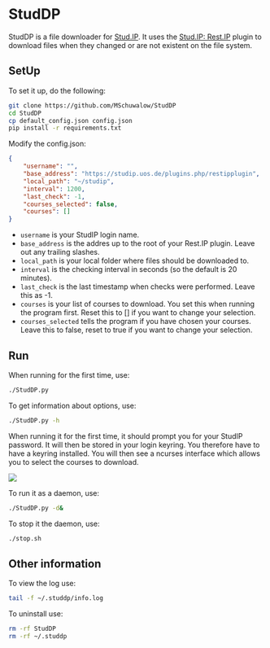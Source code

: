 # StudDP
StudDP is a file downloader for [Stud.IP](http://studip.de/). It uses the
[Stud.IP: Rest.IP](http://studip.github.io/studip-rest.ip/) plugin to download files
when they changed or are not existent on the file system.

## SetUp

To set it up, do the following:

```sh
git clone https://github.com/MSchuwalow/StudDP
cd StudDP
cp default_config.json config.json
pip install -r requirements.txt
```

Modify the config.json:
```json
{
    "username": "",
    "base_address": "https://studip.uos.de/plugins.php/restipplugin",
    "local_path": "~/studip",
    "interval": 1200,
    "last_check": -1,
    "courses_selected": false,
    "courses": []
}
```

* `username` is your StudIP login name.
* `base_address` is the addres up to the root of your Rest.IP plugin. Leave out any trailing slashes.
* `local_path` is your local folder where files should be downloaded to.
* `interval` is the checking interval in seconds (so the default is 20 minutes).
* `last_check` is the last timestamp when checks were performed. Leave this as -1.
* `courses` is your list of courses to download. You set this when running the program first. Reset this to [] if you want to change your selection.
* `courses_selected` tells the program if you have chosen your courses. Leave this to false, reset to true if you want to change your selection.

## Run

When running for the first time, use:

```sh
./StudDP.py
```

To get information about options, use:

```sh
./StudDP.py -h
```

When running it for the first time, it should prompt you for your StudIP password. It will then be stored in your login keyring. You therefore have to have
a keyring installed.
You will then see a ncurses interface which allows you to select the courses to download.

![](https://cdn.rawgit.com/artur9010/lightdm-webkit-material/screenshoots/default.png)


To run it as a daemon, use:

```sh
./StudDP.py -d&
```

To stop it the daemon, use:

```sh
./stop.sh
```

## Other information

To view the log use:

```sh
tail -f ~/.studdp/info.log
```

To uninstall use:

```sh
rm -rf StudDP
rm -rf ~/.studdp
```

